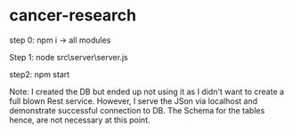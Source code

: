 # cancer-research

step 0: npm i -> all modules 

Step 1: node src\server\server.js

step2: npm start

Note: I created the DB but ended up not using it as I didn't want to create a full blown Rest service. However, I serve the JSon via localhost and demonstrate successful connection to DB. The Schema for the tables hence, are not necessary at this point.
